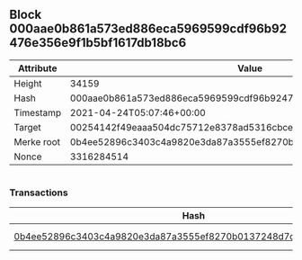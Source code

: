 ## Block 000aae0b861a573ed886eca5969599cdf96b92476e356e9f1b5bf1617db18bc6

Attribute | Value
--- | ---
Height | 34159
Hash | 000aae0b861a573ed886eca5969599cdf96b92476e356e9f1b5bf1617db18bc6
Timestamp | 2021-04-24T05:07:46+00:00
Target | 00254142f49eaaa504dc75712e8378ad5316cbcead634704b3734b6271167cc4
Merke root | 0b4ee52896c3403c4a9820e3da87a3555ef8270b0137248d7de344bf05424039
Nonce | 3316284514

```

```

### Transactions

Hash | Amount
--- | ---
[0b4ee52896c3403c4a9820e3da87a3555ef8270b0137248d7de344bf05424039](0b4ee52896c3403c4a9820e3da87a3555ef8270b0137248d7de344bf05424039.md) | 10.00000000 SKEPTI 
